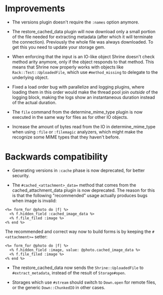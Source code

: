 Improvements
============

* The versions plugin doesn't require the `:names` option anymore.

* The restore_cached_data plugin will now download only a small portion of the
  file needed for extracting metadata (after which it will terminate the
  connection). Previously the whole file was always downloaded. To get this
  you need to update your storage gem.

* When enforcing that the input is an IO-like object Shrine doesn't check
  method arity anymore, only if the object responds to that method. This means
  that Shrine now properly works with objects like `Rack::Test::UploadedFile`,
  which use `#method_missing` to delegate to the underlying object.

* Fixed a load order bug with parallelize and logging plugins, where loading
  them in this order would make the thread pool join *outside* of the logging
  block, making the logs show an instantaneous duration instead of the actual
  duration.

* The `file` command from the determine_mime_type plugin is now executed in the
  same way for files as for other IO objects.

* Increase the amount of bytes read from the IO in determine_mime_type when
  using `:file` or `:filemagic` analyzers, which might make the recognize some
  MIME types that they haven't before.

Backwards compatibility
=======================

* Generating versions in `:cache` phase is now deprecated, for better security.

* The `#cached_<attachment>_data=` method that comes from the
  cached_attachment_data plugin is now deprecated. The reason for this is that
  the following "recommended" usage actually produces bugs when image is
  invalid:

```erb
<%= form_for @photo do |f| %>
  <% f.hidden_field :cached_image_data %>
  <% f.file_filed :image %>
<% end %>
```

  The recommended and correct way now to build forms is by keeping the
  `#<attachment>=` setter:

```erb
<%= form_for @photo do |f| %>
  <% f.hidden_field :image, value: @photo.cached_image_data %>
  <% f.file_filed :image %>
<% end %>
```

* The restore_cached_data now sends the `Shrine::UploadedFile` to
  `#extract_metadata`, instead of the result of `Storage#open`.

* Storages which use `#stream` should switch to `Down.open` for remote files, or
  the generic `Down::ChunkedIO` in other cases.
